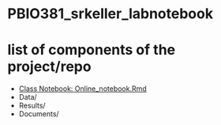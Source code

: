 # PBIO381_srkeller_labnotebook


# list of components of the project/repo
* [Class Notebook: Online_notebook.Rmd](https://github.com/stephenrkeller/PBIO381_srkeller_labnotebook/blob/master/Online_notebook.Rmd)    
* Data/ 
* Results/
* Documents/
